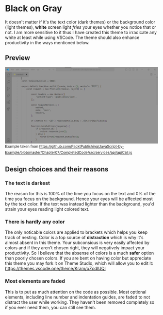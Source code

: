 # Black on Gray

It doesn't matter if it's the text color (dark themes) or the background color (light themes), **white** screen light *fries* your eyes whether you notice that or not. I am more sensitive to it thus I have created this theme to irradicate any white at least while using VSCode. The theme should also enhance productivity in the ways mentioned below.

## Preview
![Preview](https://raw.githubusercontent.com/KramLololo/theme-black-on-gray/refs/heads/main/images/preview.png)
<sup>Example taken from https://github.com/PacktPublishing/JavaScript-by-Example/blob/master/Chapter07/CompletedCode/src/services/api/apiCall.js</sup>

## Design choices and their reasons

### The text is darkest
The reason for this is 100% of the time you focus on the text and 0% of the time you focus on the background. Hence your eyes will be affected most by the text color. If the text was instead lighter than the background, you'd strain your eyes reading light colored text.

### There is hardly any color
The only noticable colors are applied to brackets which helps you keep track of nesting. Color is a top source of **distraction** which is why it's almost absent in this theme. Your subconsious is very easily affected by colors and if they aren't chosen right, they will negatively impact your productivity. So I believe that the absense of colors is a much **safer** option than poorly chosen colors. If you are bent on having color but appreciate this theme you may fork it on Theme Studio, which will allow you to edit it: https://themes.vscode.one/theme/Kram/oZodIUQl

### Most elements are faded
This is to put as much attention on the code as possible. Most optional elements, including line number and indentation guides, are faded to not distract the user while working. They haven't been removed completely so if you ever need them, you can still see them.
